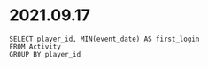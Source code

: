 # 2021.09.17
```
SELECT player_id, MIN(event_date) AS first_login
FROM Activity
GROUP BY player_id
```